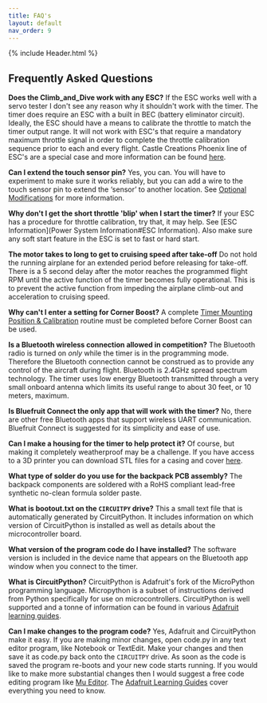 ```yaml
---
title: FAQ's
layout: default
nav_order: 9
---
```


{% include Header.html %}

## Frequently Asked Questions ##

**Does the Climb_and_Dive work with any ESC?**  If the ESC works well with a servo tester I don't see any reason why it shouldn't work with the timer.  The timer does require an ESC with a built in BEC (battery eliminator circuit).  Ideally, the ESC should have a means to calibrate the throttle to match the timer output range.  It will not work with ESC's that require a mandatory maximum throttle signal in order to complete the throttle calibration sequence prior to each and every flight.  Castle Creations Phoenix line of ESC's are a special case and more information can be found [here](Power%20System%20Information.html#castle-creations).

**Can I extend the touch sensor pin?**  Yes, you can.  You will have to experiment to make sure it works reliably, but you can add a wire to the touch sensor pin to extend the ‘sensor’ to another location.  See [Optional Modifications](Installation.html#optional-modifications) for more information.

**Why don't I get the short throttle 'blip' when I start the timer?**  If your ESC has a procedure for throttle calibration, try that, it may help.  See [ESC Information](Power System Information#ESC Information).  Also make sure any soft start feature in the ESC is set to fast or hard start.

**The motor takes to long to get to cruising speed after take-off**  Do not hold the running airplane for an extended period before releasing for take-off.  There is a 5 second delay after the motor reaches the programmed flight RPM until the active function of the timer becomes fully operational.  This is to prevent the active function from impeding the airplane climb-out and acceleration to cruising speed.

**Why can't I enter a setting for Corner Boost?**  A complete [Timer Mounting Position & Calibration](Programming/Timer%20Mounting%20Position%20&%20Calibration.html) routine must be completed before Corner Boost can be used.

**Is a Bluetooth wireless connection allowed in competition?**  The Bluetooth radio is turned on *only* while the timer is in the programming mode.  Therefore the Bluetooth connection cannot be construed as to provide any control of the aircraft during flight.  Bluetooth is 2.4GHz spread spectrum technology.  The timer uses low energy Bluetooth transmitted through a very small onboard antenna which limits its useful range to about 30 feet, or 10 meters, maximum.

**Is Bluefruit Connect the only app that will work with the timer?**  No, there are other free Bluetooth apps that support wireless UART communication.  Bluefruit Connect is suggested for its simplicity and ease of use.

**Can I make a housing for the timer to help protect it?**  Of course, but making it completely weatherproof may be a challenge.  If you have access to a 3D printer you can download STL files for a casing and cover [here][4].

**What type of solder do you use for the backpack PCB assembly?**  The backpack components are soldered with a RoHS compliant lead-free synthetic no-clean formula solder paste.

**What is bootout.txt on the `CIRCUITPY` drive?**  This a small text file that is automatically generated by CircuitPython.  It includes information on which version of CircuitPython is installed as well as details about the microcontroller board.

**What version of the program code do I have installed?** The software version is included in the device name that appears on the Bluetooth app window when you connect to the timer.

**What is CircuitPython?**  CircuitPython is Adafruit's fork of the MicroPython programming language.  Micropython is a subset of instructions derived from Python specifically for use on microcontrollers.  CircuitPython is well supported and a tonne of information can be found in various [Adafruit learning guides][2].

**Can I make changes to the program code?**  Yes, Adafruit and CircuitPython make it easy.  If you are making minor changes, open code.py in any text editor program, like Notebook or TextEdit.  Make your changes and then save it as code.py back onto the `CIRCUITPY` drive.  As soon as the code is saved the program re-boots and your new code starts running.  If you would like to make more substantial changes then I would suggest a free code editing program like [Mu Editor][1].  The [Adafruit Learning Guides][3] cover everything you need to know.


[1]: https://codewith.mu/en/about
[2]: https://learn.adafruit.com/welcome-to-circuitpython
[3]: https://learn.adafruit.com/welcome-to-circuitpython/creating-and-editing-code
[4]: https://github.com/CircuitFlyer/Climb_and_Dive/tree/main/Design%20Files/Casing
